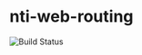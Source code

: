 # nti-web-routing

![Build Status](https://github.com/NextThought/nti.web.routing/workflows/Project%20Health/badge.svg)

